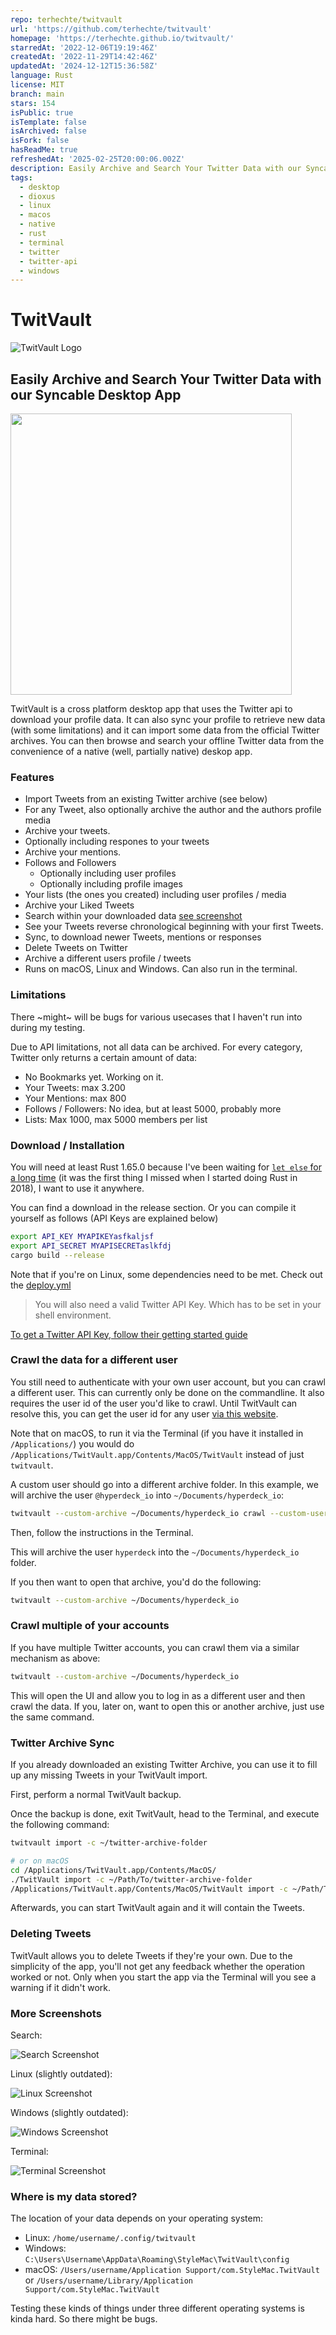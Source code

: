 ```yaml
---
repo: terhechte/twitvault
url: 'https://github.com/terhechte/twitvault'
homepage: 'https://terhechte.github.io/twitvault/'
starredAt: '2022-12-06T19:19:46Z'
createdAt: '2022-11-29T14:42:46Z'
updatedAt: '2024-12-12T15:36:58Z'
language: Rust
license: MIT
branch: main
stars: 154
isPublic: true
isTemplate: false
isArchived: false
isFork: false
hasReadMe: true
refreshedAt: '2025-02-25T20:00:06.002Z'
description: Easily Archive and Search Your Twitter Data with our Syncable Desktop App
tags:
  - desktop
  - dioxus
  - linux
  - macos
  - native
  - rust
  - terminal
  - twitter
  - twitter-api
  - windows
---
```


# TwitVault

![TwitVault Logo](media/logo.svg)

## Easily Archive and Search Your Twitter Data with our Syncable Desktop App

<img src="website/media/macos.jpg" width="450" />

TwitVault is a cross platform desktop app that uses the Twitter api to download
your profile data. It can also sync your profile to retrieve new data (with some limitations) and
it can import some data from the official Twitter archives. You can then browse and search
your offline Twitter data from the convenience of a native (well, partially native) deskop app.

### Features

- Import Tweets from an existing Twitter archive (see below)
- For any Tweet, also optionally archive the author and the authors profile media
- Archive your tweets.
- Optionally including respones to your tweets
- Archive your mentions.
- Follows and Followers
  - Optionally including user profiles
  - Optionally including profile images
- Your lists (the ones you created) including user profiles / media
- Archive your Liked Tweets
- Search within your downloaded data [see screenshot](media/search.jpg)
- See your Tweets reverse chronological beginning with your first Tweets.
- Sync, to download newer Tweets, mentions or responses
- Delete Tweets on Twitter
- Archive a different users profile / tweets
- Runs on macOS, Linux and Windows. Can also run in the terminal.

### Limitations

There ~might~ will be bugs for various usecases that I haven't run into during my testing.

Due to API limitations, not all data can be archived. For every category, Twitter only returns a certain amount of data:

- No Bookmarks yet. Working on it.
- Your Tweets: max 3.200
- Your Mentions: max 800
- Follows / Followers: No idea, but at least 5000, probably more
- Lists: Max 1000, max 5000 members per list

### Download / Installation

You will need at least Rust 1.65.0 because I've been waiting for [`let else` for a long time](https://rust-lang.github.io/rfcs/3137-let-else.html) (it was the first thing I missed when I started doing Rust in 2018), I want to use it anywhere.

You can find a download in the release section. Or you can compile it yourself as follows (API Keys are explained below)

``` sh
export API_KEY MYAPIKEYasfkaljsf
export API_SECRET MYAPISECRETaslkfdj
cargo build --release
```

Note that if you're on Linux, some dependencies need to be met. Check out the [deploy.yml](.github/workflows/deploy.yml)

> You will also need a valid Twitter API Key. Which has to be set in your shell environment.

[To get a Twitter API Key, follow their getting started guide](https://developer.twitter.com/en/docs/twitter-api/getting-started/about-twitter-api)

### Crawl the data for a different user

You still need to authenticate with your own user account, but you can crawl a different user. This can currently only be
done on the commandline. It also requires the user id of the user you'd like to crawl. Until TwitVault can resolve this, you
can get the user id for any user [via this website](https://tweeterid.com").

Note that on macOS, to run it via the Terminal (if you have it installed in `/Applications/`) you would do `/Applications/TwitVault.app/Contents/MacOS/TwitVault` instead of just `twitvault`.

A custom user should go into a different archive folder. In this example, we will archive the user `@hyperdeck_io` into `~/Documents/hyperdeck_io`:

``` sh
twitvault --custom-archive ~/Documents/hyperdeck_io crawl --custom-user 1263729774540849158
```

Then, follow the instructions in the Terminal.

This will archive the user `hyperdeck` into the `~/Documents/hyperdeck_io` folder.

If you then want to open that archive, you'd do the following:

``` sh
twitvault --custom-archive ~/Documents/hyperdeck_io
```

### Crawl multiple of your accounts

If you have multiple Twitter accounts, you can crawl them via a similar mechanism as above:

``` sh
twitvault --custom-archive ~/Documents/hyperdeck_io
```

This will open the UI and allow you to log in as a different user and then crawl the data. If you, later on, want to
open this or another archive, just use the same command.

### Twitter Archive Sync

If you already downloaded an existing Twitter Archive, you can use it to fill up any missing Tweets in your TwitVault import.

First, perform a normal TwitVault backup.

Once the backup is done, exit TwitVault, head to the Terminal, and execute the following command:

``` sh
twitvault import -c ~/twitter-archive-folder

# or on macOS
cd /Applications/TwitVault.app/Contents/MacOS/
./TwitVault import -c ~/Path/To/twitter-archive-folder
/Applications/TwitVault.app/Contents/MacOS/TwitVault import -c ~/Path/To/twitter-archive-folder
```

Afterwards, you can start TwitVault again and it will contain the Tweets.

### Deleting Tweets

TwitVault allows you to delete Tweets if they're your own. Due to the simplicity of the app, you'll not get any feedback whether
the operation worked or not. Only when you start the app via the Terminal will you see a warning if it didn't work.

### More Screenshots

Search:

![Search Screenshot](website/media/search.jpg)

Linux (slightly outdated):

![Linux Screenshot](website/media/linux.jpg)

Windows (slightly outdated):

![Windows Screenshot](website/media/windows.jpg)

Terminal:

![Terminal Screenshot](website/media/terminal.jpg)

### Where is my data stored?

The location of your data depends on your operating system:

- Linux: `/home/username/.config/twitvault`
- Windows: `C:\Users\Username\AppData\Roaming\StyleMac\TwitVault\config`
- macOS: `/Users/username/Application Support/com.StyleMac.TwitVault` or `/Users/username/Library/Application Support/com.StyleMac.TwitVault`

Testing these kinds of things under three different operating systems is kinda hard. So there might be bugs.
